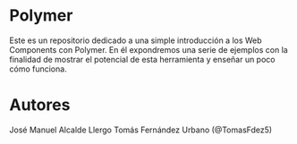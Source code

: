 # Polymer

Este es un repositorio dedicado a una simple introducción a los Web Components con Polymer. En él expondremos una serie de ejemplos con la finalidad de mostrar el potencial de esta herramienta y enseñar un poco cómo funciona.

# Autores
José Manuel Alcalde Llergo
Tomás Fernández Urbano (@TomasFdez5)
